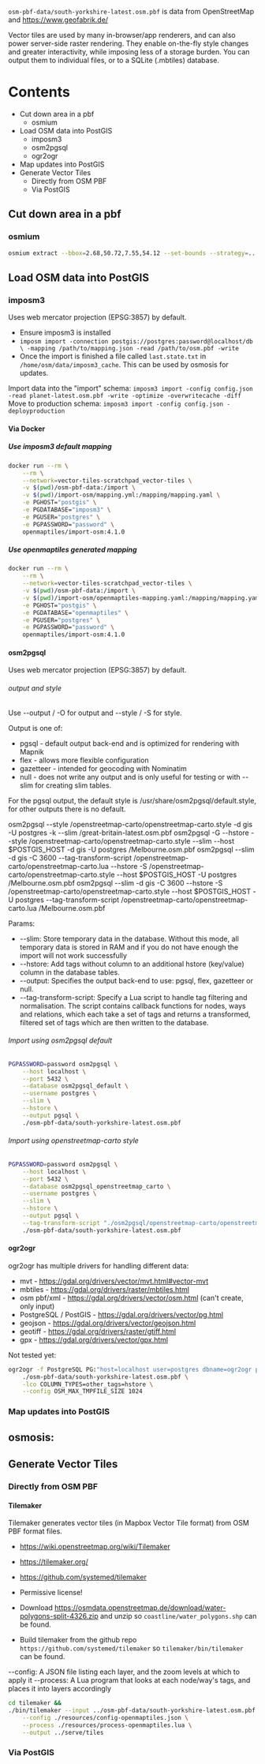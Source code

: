 `osm-pbf-data/south-yorkshire-latest.osm.pbf` is data from OpenStreetMap and https://www.geofabrik.de/ 


Vector tiles are used by many in-browser/app renderers, and can also power server-side raster rendering. They enable on-the-fly style changes and greater interactivity, while imposing less of a storage burden. You can output them to individual files, or to a SQLite (.mbtiles) database.



# Contents

* Cut down area in a pbf
  * osmium
* Load OSM data into PostGIS
  * imposm3
  * osm2pgsql
  * ogr2ogr
* Map updates into PostGIS
* Generate Vector Tiles
  * Directly from OSM PBF
  * Via PostGIS


## Cut down area in a pbf

### osmium

```bash
osmium extract --bbox=2.68,50.72,7.55,54.12 --set-bounds --strategy=....osm.pbf  --output ....osm.pbf
```


## Load OSM data into PostGIS

### imposm3

Uses web mercator projection (EPSG:3857) by default.

* Ensure imposm3 is installed
* `imposm import -connection postgis://postgres:password@localhost/db \
  -mapping /path/to/mapping.json -read /path/to/osm.pbf -write`
* Once the import is finished a file called `last.state.txt` in `/home/osm/data/imposm3_cache`. This can be used by 
 osmosis for updates. 

Import data into the "import" schema:
`imposm3 import -config config.json -read planet-latest.osm.pbf -write -optimize -overwritecache -diff`
Move to production schema:
`imposm3 import -config config.json -deployproduction`

#### Via Docker

##### Use imposm3 default mapping
```bash
docker run --rm \
    --rm \
    --network=vector-tiles-scratchpad_vector-tiles \
    -v $(pwd)/osm-pbf-data:/import \
    -v $(pwd)/import-osm/mapping.yml:/mapping/mapping.yaml \
    -e PGHOST="postgis" \
    -e PGDATABASE="imposm3" \
    -e PGUSER="postgres" \
    -e PGPASSWORD="password" \
    openmaptiles/import-osm:4.1.0
```

##### Use openmaptiles generated mapping
```bash
docker run --rm \
    --rm \
    --network=vector-tiles-scratchpad_vector-tiles \
    -v $(pwd)/osm-pbf-data:/import \
    -v $(pwd)/import-osm/openmaptiles-mapping.yaml:/mapping/mapping.yaml \
    -e PGHOST="postgis" \
    -e PGDATABASE="openmaptiles" \
    -e PGUSER="postgres" \
    -e PGPASSWORD="password" \
    openmaptiles/import-osm:4.1.0
```

#### osm2pgsql

Uses web mercator projection (EPSG:3857) by default.

###### output and style

Use --output / -O for output and --style / -S for style.

Output is one of:
* pgsql - default output back-end and is optimized for rendering with Mapnik
* flex - allows more flexible configuration
* gazetteer - intended for geocoding with Nominatim
* null - does not write any output and is only useful for testing or with --slim for creating slim tables.

For the pgsql output, the default style is /usr/share/osm2pgsql/default.style, for other outputs there is no default.

osm2pgsql --style /openstreetmap-carto/openstreetmap-carto.style -d gis -U postgres -k --slim /great-britain-latest.osm.pbf
osm2pgsql -G --hstore --style /openstreetmap-carto/openstreetmap-carto.style --slim --host $POSTGIS_HOST -d gis -U postgres /Melbourne.osm.pbf
osm2pgsql --slim -d gis -C 3600 --tag-transform-script /openstreetmap-carto/openstreetmap-carto.lua --hstore -S /openstreetmap-carto/openstreetmap-carto.style --host $POSTGIS_HOST -U postgres /Melbourne.osm.pbf
osm2pgsql --slim -d gis -C 3600 --hstore -S /openstreetmap-carto/openstreetmap-carto.style --host $POSTGIS_HOST -U postgres --tag-transform-script /openstreetmap-carto/openstreetmap-carto.lua /Melbourne.osm.pbf

Params:

* --slim: Store temporary data in the database. Without this mode, all temporary data is stored in RAM and if you do not have enough the import will not work successfully
* --hstore: Add tags without column to an additional hstore (key/value) column in the database tables.
* --output: Specifies the output back-end to use: pgsql, flex, gazetteer or null.
* --tag-transform-script: Specify a Lua script to handle tag filtering and normalisation. The script contains callback functions for nodes, ways and relations, which each take a set of tags and returns a transformed, filtered set of tags which are then written to the database.

###### Import using osm2pgsql default
```bash
PGPASSWORD=password osm2pgsql \
    --host localhost \
    --port 5432 \
    --database osm2pgsql_default \
    --username postgres \
    --slim \
    --hstore \
    --output pgsql \
    ./osm-pbf-data/south-yorkshire-latest.osm.pbf
```

###### Import using openstreetmap-carto style
```bash
PGPASSWORD=password osm2pgsql \
    --host localhost \
    --port 5432 \
    --database osm2pgsql_openstreetmap_carto \
    --username postgres \
    --slim \
    --hstore \
    --output pgsql \
    --tag-transform-script "./osm2pgsql/openstreetmap-carto/openstreetmap-carto.lua" --style "./osm2pgsql/openstreetmap-carto/openstreetmap-carto.style" \
    ./osm-pbf-data/south-yorkshire-latest.osm.pbf
```

#### ogr2ogr

ogr2ogr has multiple drivers for handling different data:

* mvt - https://gdal.org/drivers/vector/mvt.html#vector-mvt
* mbtiles - https://gdal.org/drivers/raster/mbtiles.html
* osm pbf/xml - https://gdal.org/drivers/vector/osm.html (can't create, only input)
* PostgreSQL / PostGIS - https://gdal.org/drivers/vector/pg.html
* geojson - https://gdal.org/drivers/vector/geojson.html
* geotiff - https://gdal.org/drivers/raster/gtiff.html
* gpx - https://gdal.org/drivers/vector/gpx.html

Not tested yet:
```bash
ogr2ogr -f PostgreSQL PG:"host=localhost user=postgres dbname=ogr2ogr password=password port=5432" \
    ./osm-pbf-data/south-yorkshire-latest.osm.pbf \
    -lco COLUMN_TYPES=other_tags=hstore \
    --config OSM_MAX_TMPFILE_SIZE 1024
```


### Map updates into PostGIS

## osmosis: 


## Generate Vector Tiles

### Directly from OSM PBF

#### Tilemaker

Tilemaker generates vector tiles (in Mapbox Vector Tile format) from OSM PBF format files.

* https://wiki.openstreetmap.org/wiki/Tilemaker
* https://tilemaker.org/
* https://github.com/systemed/tilemaker
* Permissive license!


* Download https://osmdata.openstreetmap.de/download/water-polygons-split-4326.zip and unzip so `coastline/water_polygons.shp` can be found.
* Build tilemaker from the github repo `https://github.com/systemed/tilemaker` so `tilemaker/bin/tilemaker` can be found.

--config: A JSON file listing each layer, and the zoom levels at which to apply it
--process: A Lua program that looks at each node/way's tags, and places it into layers accordingly

```bash
cd tilemaker &&
./bin/tilemaker --input ../osm-pbf-data/south-yorkshire-latest.osm.pbf \
    --config ./resources/config-openmaptiles.json \
    --process ./resources/process-openmaptiles.lua \
    --output ../serve/tiles
```


### Via PostGIS

